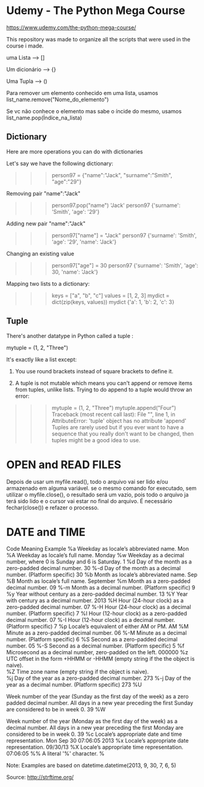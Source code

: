 # Udemy - The Python Mega Course

https://www.udemy.com/the-python-mega-course/

This repository was made to organize all the scripts that were used in the course i made.



uma Lista --> []

Um dicionário --> {}

Uma Tupla --> ()

Para remover um elemento conhecido em uma lista, usamos list_name.remove("Nome_do_elemento")

Se vc não conhece o elemento mas sabe o íncide do mesmo, usamos list_name.pop(Índice_na_lista)

## Dictionary

Here are more operations you can do with dictionaries

Let's say we have the following dictionary:

>>> person97 = {"name":"Jack", "surname":"Smith", "age":"29"} 

Removing pair "name":"Jack"
>>> person97.pop("name") 
'Jack' 
>>> person97 
{'surname': 'Smith', 'age': '29'} 

Adding new pair "name":"Jack"
>>> person97["name"] = "Jack" 
>>> person97 
{'surname': 'Smith', 'age': '29', 'name': 'Jack'} 

Changing an existing value
>>> person97["age"] = 30 
>>> person97 
{'surname': 'Smith', 'age': 30, 'name': 'Jack'} 

Mapping two lists to a dictionary:
>>> keys = ["a", "b", "c"] 
>>> values = [1, 2, 3] 
>>> mydict = dict(zip(keys, values)) 
>>> mydict 
{'a': 1, 'b': 2, 'c': 3} 




## Tuple

There's another datatype in Python called a tuple :

mytuple = (1, 2, "Three") 

It's exactly like a list  except:

1. You use round brackets instead of square brackets to define it.

2. A tuple is not mutable which means you can't append or remove items from tuples, unlike lists. Trying to do append to a tuple would throw an error:

>>> mytuple = (1, 2, "Three") 
>>> mytuple.append("Four")
Traceback (most recent call last):
  File "<stdin>", line 1, in <module>
AttributeError: 'tuple' object has no attribute 'append'
Tuples are rarely used but if you ever want to have a sequence that you really don't want to be changed, then tuples might be a good idea to use.



# OPEN and READ FILES

Depois de usar um myfile.read(), todo o arquivo vai ser lido e/ou armazenado em alguma variável. se o mesmo comando for executado, sem utilizar o myfile.close(), o resultado será um vazio, pois todo o arquivo ja terá sido lido e o cursor vai estar no final do arquivo. É necessário fechar(close()) e refazer o processo.


# DATE and TIME

Code	Meaning	Example
%a	Weekday as locale’s abbreviated name.	Mon
%A	Weekday as locale’s full name.	Monday
%w	Weekday as a decimal number, where 0 is Sunday and 6 is Saturday.	1
%d	Day of the month as a zero-padded decimal number.	30
%-d	Day of the month as a decimal number. (Platform specific)	30
%b	Month as locale’s abbreviated name.	Sep
%B	Month as locale’s full name.	September
%m	Month as a zero-padded decimal number.	09
%-m	Month as a decimal number. (Platform specific)	9
%y	Year without century as a zero-padded decimal number.	13
%Y	Year with century as a decimal number.	2013
%H	Hour (24-hour clock) as a zero-padded decimal number.	07
%-H	Hour (24-hour clock) as a decimal number. (Platform specific)	7
%I	Hour (12-hour clock) as a zero-padded decimal number.	07
%-I	Hour (12-hour clock) as a decimal number. (Platform specific)	7
%p	Locale’s equivalent of either AM or PM.	AM
%M	Minute as a zero-padded decimal number.	06
%-M	Minute as a decimal number. (Platform specific)	6
%S	Second as a zero-padded decimal number.	05
%-S	Second as a decimal number. (Platform specific)	5
%f	Microsecond as a decimal number, zero-padded on the left.	000000
%z	UTC offset in the form +HHMM or -HHMM (empty string if the the object is naive).	
%Z	Time zone name (empty string if the object is naive).	
%j	Day of the year as a zero-padded decimal number.	273
%-j	Day of the year as a decimal number. (Platform specific)	273
%U	

Week number of the year (Sunday as the first day of the week) as a zero padded decimal number. All days in a new year preceding the first Sunday are considered to be in week 0.	39
%W	

Week number of the year (Monday as the first day of the week) as a decimal number. All days in a new year preceding the first Monday are considered to be in week 0.	39
%c	Locale’s appropriate date and time representation.	Mon Sep 30 07:06:05 2013
%x	Locale’s appropriate date representation.	09/30/13
%X	Locale’s appropriate time representation.	07:06:05
%%	A literal '%' character.	%


Note: Examples are based on datetime.datetime(2013, 9, 30, 7, 6, 5)

Source: http://strftime.org/

